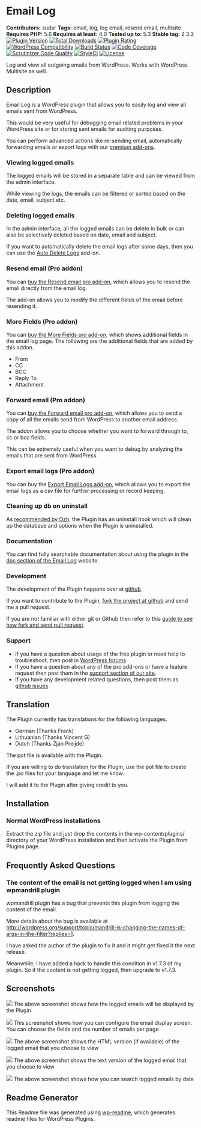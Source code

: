 # Email Log #
**Contributors:** sudar
**Tags:** email, log, log email, resend email, multisite
**Requires PHP:** 5.6
**Requires at least:** 4.0
**Tested up to:** 5.3
**Stable tag:** 2.3.2
[![Plugin Version](https://img.shields.io/wordpress/plugin/v/email-log.svg)]() [![Total Downloads](https://img.shields.io/wordpress/plugin/dt/email-log.svg)]() [![Plugin Rating](https://img.shields.io/wordpress/plugin/r/email-log.svg)]() [![WordPress Compatibility](https://img.shields.io/wordpress/v/email-log.svg)]() [![Build Status](https://scrutinizer-ci.com/g/sudar/email-log/badges/build.png?b=master)](https://scrutinizer-ci.com/g/sudar/email-log/build-status/master) [![Code Coverage](https://scrutinizer-ci.com/g/sudar/email-log/badges/coverage.png?b=master)](https://scrutinizer-ci.com/g/sudar/email-log/?branch=master) [![Scrutinizer Code Quality](https://scrutinizer-ci.com/g/sudar/email-log/badges/quality-score.png?b=master)](https://scrutinizer-ci.com/g/sudar/email-log/?branch=master) [![StyleCI](https://styleci.io/repos/7374859/shield?branch=master)](https://styleci.io/repos/7374859) [![License](https://img.shields.io/badge/license-GPL--2.0%2B-red.svg)](https://wordpress.org/about/license/)

Log and view all outgoing emails from WordPress. Works with WordPress Multisite as well.

## Description ##

Email Log is a WordPress plugin that allows you to easily log and view all emails sent from WordPress.

This would be very useful for debugging email related problems in your WordPress site or for storing sent emails for auditing purposes.

You can perform advanced actions like re-sending email, automatically forwarding emails or export logs with our [premium add-ons](https://wpemaillog.com/store/?utm_campaign=Upsell&utm_medium=wporg&utm_source=readme&utm_content=store).

### Viewing logged emails

The logged emails will be stored in a separate table and can be viewed from the admin interface.

While viewing the logs, the emails can be filtered or sorted based on the date, email, subject etc.

### Deleting logged emails

In the admin interface, all the logged emails can be delete in bulk or can also be selectively deleted based on date, email and subject.

If you want to automatically delete the email logs after some days, then you can use the [Auto Delete Logs](https://wpemaillog.com/addons/auto-delete-logs/?utm_campaign=Upsell&utm_medium=wporg&utm_source=readme&utm_content=dl) add-on.

### Resend email (Pro addon)

You can [buy the Resend email pro add-on](https://wpemaillog.com/addons/resend-email/?utm_campaign=Upsell&utm_medium=wporg&utm_source=readme&utm_content=re),
which allows you to resend the email directly from the email log.

The add-on allows you to modify the different fields of the email before resending it.

### More Fields (Pro addon)

You can [buy the More Fields pro add-on](https://wpemaillog.com/addons/more-fields/?utm_campaign=Upsell&utm_medium=wporg&utm_source=readme&utm_content=mf),
which shows additional fields in the email log page. The following are the additional fields that are added by this addon.

- From
- CC
- BCC
- Reply To
- Attachment

### Forward email (Pro addon)

You can [buy the Forward email pro add-on](https://wpemaillog.com/addons/more-fields/?utm_campaign=Upsell&utm_medium=wporg&utm_source=readme&utm_content=fe),
which allows you to send a copy of all the emails send from WordPress to another email address.

The addon allows you to choose whether you want to forward through to, cc or bcc fields.

This can be extremely useful when you want to debug by analyzing the emails that are sent from WordPress.

### Export email logs (Pro addon)

You can buy the [Export Email Logs add-on](https://wpemaillog.com/addons/export-logs/?utm_campaign=Upsell&utm_medium=wporg&utm_source=readme&utm_content=el), which allows you to export the email logs as a csv file for further processing or record keeping.

### Cleaning up db on uninstall

As [recommended by Ozh][1], the Plugin has an uninstall hook which will clean up the database and options when the Plugin is uninstalled.

 [1]: https://sudarmuthu.com/blog/lessons-from-wordpress-plugin-competition/

### Documentation

You can find fully searchable documentation about using the plugin in the [doc section of the Email Log](https://wpemaillog.com/docs/) website.

### Development

The development of the Plugin happens over at [github](http://github.com/sudar/email-log).

If you want to contribute to the Plugin, [fork the project at github](http://github.com/sudar/email-log) and send me a pull request.

If you are not familiar with either git or Github then refer to this [guide to see how fork and send pull request](http://sudarmuthu.com/blog/contributing-to-project-hosted-in-github).

### Support

- If you have a question about usage of the free plugin or need help to troubleshoot, then post in [WordPress forums](https://wordpress.org/support/plugin/email-log).
- If you have a question about any of the pro add-ons or have a feature request then post them in the [support section of our site](https://wpemaillog.com/support/?utm_campaign=Upsell&utm_medium=wporg&utm_source=readme&utm_content=support).
- If you have any development related questions, then post them as [github issues](https://github.com/sudar/email-log/issues)

## Translation ##

The Plugin currently has translations for the following languages.

*   German (Thanks Frank)
*   Lithuanian (Thanks  Vincent G)
*   Dutch (Thanks Zjan Preijde)

The pot file is available with the Plugin.

If you are willing to do translation for the Plugin, use the pot file to create the .po files for your language and let me know.

I will add it to the Plugin after giving credit to you.

## Installation ##

### Normal WordPress installations

Extract the zip file and just drop the contents in the wp-content/plugins/ directory of your WordPress installation and then activate the Plugin from Plugins page.

## Frequently Asked Questions ##

### The content of the email is not getting logged when I am using wpmandrill plugin

wpmandrill plugin has a bug that prevents this plugin from logging the content of the email.

More details about the bug is available at http://wordpress.org/support/topic/mandrill-is-changing-the-names-of-args-in-the-filter?replies=1.

I have asked the author of the plugin to fix it and it might get fixed it the next release.

Meanwhile, I have added a hack to handle this condition in v1.7.3 of my plugin. So if the content is not getting logged, then upgrade to v1.7.3.

## Screenshots ##

![](assets-wp-repo/screenshot-1.png)
The above screenshot shows how the logged emails will be displayed by the Plugin

![](assets-wp-repo/screenshot-2.png)
This screenshot shows how you can configure the email display screen. You can choose the fields and the number of emails per page

![](assets-wp-repo/screenshot-3.png)
The above screenshot shows the HTML version (if available) of the logged email that you choose to view

![](assets-wp-repo/screenshot-4.png)
The above screenshot shows the text version of the logged email that you choose to view

![](assets-wp-repo/screenshot-5.png)
The above screenshot shows how you can search logged emails by date

## Readme Generator ##

This Readme file was generated using <a href = 'http://sudarmuthu.com/wordpress/wp-readme'>wp-readme</a>, which generates readme files for WordPress Plugins.
